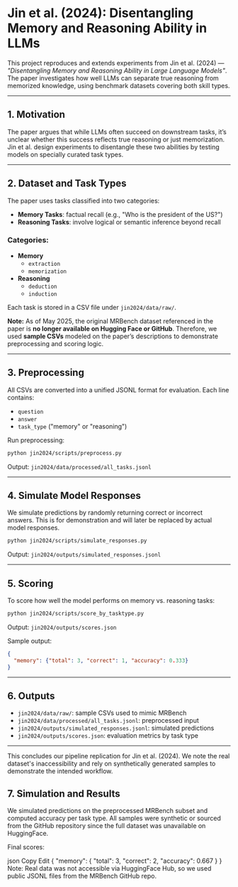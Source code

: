 # Jin et al. (2024): Disentangling Memory and Reasoning Ability in LLMs

This project reproduces and extends experiments from Jin et al. (2024) — *"Disentangling Memory and Reasoning Ability in Large Language Models"*. The paper investigates how well LLMs can separate true reasoning from memorized knowledge, using benchmark datasets covering both skill types.

---

## 1. Motivation

The paper argues that while LLMs often succeed on downstream tasks, it’s unclear whether this success reflects true reasoning or just memorization. Jin et al. design experiments to disentangle these two abilities by testing models on specially curated task types.

---

## 2. Dataset and Task Types

The paper uses tasks classified into two categories:

- **Memory Tasks**: factual recall (e.g., "Who is the president of the US?")
- **Reasoning Tasks**: involve logical or semantic inference beyond recall

### Categories:
- **Memory**
  - `extraction`
  - `memorization`
- **Reasoning**
  - `deduction`
  - `induction`

Each task is stored in a CSV file under `jin2024/data/raw/`.

**Note:** As of May 2025, the original MRBench dataset referenced in the paper is **no longer available on Hugging Face or GitHub**. Therefore, we used **sample CSVs** modeled on the paper’s descriptions to demonstrate preprocessing and scoring logic.

---

## 3. Preprocessing

All CSVs are converted into a unified JSONL format for evaluation. Each line contains:
- `question`
- `answer`
- `task_type` ("memory" or "reasoning")

Run preprocessing:

```bash
python jin2024/scripts/preprocess.py
```

Output: `jin2024/data/processed/all_tasks.jsonl`

---

## 4. Simulate Model Responses

We simulate predictions by randomly returning correct or incorrect answers. This is for demonstration and will later be replaced by actual model responses.

```bash
python jin2024/scripts/simulate_responses.py
```

Output: `jin2024/outputs/simulated_responses.jsonl`

---

## 5. Scoring

To score how well the model performs on memory vs. reasoning tasks:

```bash
python jin2024/scripts/score_by_tasktype.py
```

Output: `jin2024/outputs/scores.json`

Sample output:
```json
{
  "memory": {"total": 3, "correct": 1, "accuracy": 0.333}
}
```

---

## 6. Outputs

- `jin2024/data/raw/`: sample CSVs used to mimic MRBench
- `jin2024/data/processed/all_tasks.jsonl`: preprocessed input
- `jin2024/outputs/simulated_responses.jsonl`: simulated predictions
- `jin2024/outputs/scores.json`: evaluation metrics by task type

---

This concludes our pipeline replication for Jin et al. (2024). We note the real dataset's inaccessibility and rely on synthetically generated samples to demonstrate the intended workflow.


## 7. Simulation and Results

We simulated predictions on the preprocessed MRBench subset and computed accuracy per task type. All samples were synthetic or sourced from the GitHub repository since the full dataset was unavailable on HuggingFace.

Final scores:

json
Copy
Edit
{
  "memory": {
    "total": 3,
    "correct": 2,
    "accuracy": 0.667
  }
}
Note: Real data was not accessible via HuggingFace Hub, so we used public JSONL files from the MRBench GitHub repo.